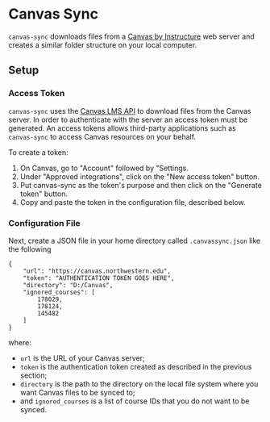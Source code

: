 # Canvas Sync

`canvas-sync` downloads files from a [Canvas by Instructure](https://www.instructure.com/canvas) web server and creates a similar folder structure on your local computer.

## Setup

### Access Token

`canvas-sync` uses the [Canvas LMS API](https://canvas.instructure.com/doc/api/) to download files from the Canvas server.
In order to authenticate with the server an access token must be generated. An access tokens allows third-party applications such as `canvas-sync` to access Canvas resources on your behalf.

To create a token:

1. On Canvas, go to "Account" followed by "Settings.
2. Under "Approved integrations", click on the "New access token" button.
3. Put canvas-sync as the token's purpose and then click on the "Generate token" button.
4. Copy and paste the token in the configuration file, described below.

### Configuration File

Next, create a JSON file in your home directory called `.canvassync.json` like the following

```
{
    "url": "https://canvas.northwestern.edu",
    "token": "AUTHENTICATION TOKEN GOES HERE",
    "directory": "D:/Canvas",
    "ignored_courses": [
        178029,
        178124,
        145482
    ]
}
```
where:

* `url` is the URL of your Canvas server;
* `token` is the authentication token created as described in the previous section;
* `directory` is the path to the directory on the local file system where you want Canvas files to be synced to;
* and `ignored_courses` is a list of course IDs that you do not want to be synced.
